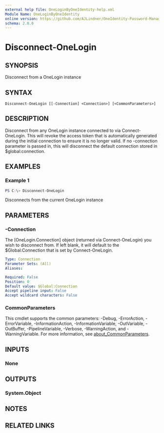 ```yaml
---
external help file: OneLoginByOneIdentity-help.xml
Module Name: OneLoginByOneIdentity
online version: https://github.com/AJLindner/OneIdentity-Password-Manager-OneLogin-Integration/blob/master/Docs/Disconnect-OneLogin.md
schema: 2.0.0
---
```


# Disconnect-OneLogin

## SYNOPSIS
Disconnect from a OneLogin instance

## SYNTAX

```
Disconnect-OneLogin [[-Connection] <Connection>] [<CommonParameters>]
```

## DESCRIPTION
Disconnect from any OneLogin instance connected to via Connect-OneLogin. This will revoke the access token that is automatically generated during the initial connection to ensure it is no longer valid. If no -connection parameter is passed in, this will disconnect the default connection stored in $global:connection.

## EXAMPLES

### Example 1
```powershell
PS C:\> Disconnect-OneLogin
```

Disconnects from the current OneLogin instance

## PARAMETERS

### -Connection
The [OneLogin.Connection] object (returned via Connect-OneLogin) you wish to disconnect from. If left blank, it will default to the $Global:Connection that is set by Connect-OneLogin.

```yaml
Type: Connection
Parameter Sets: (All)
Aliases:

Required: False
Position: 0
Default value: $Global:Connection
Accept pipeline input: False
Accept wildcard characters: False
```

### CommonParameters
This cmdlet supports the common parameters: -Debug, -ErrorAction, -ErrorVariable, -InformationAction, -InformationVariable, -OutVariable, -OutBuffer, -PipelineVariable, -Verbose, -WarningAction, and -WarningVariable. For more information, see [about_CommonParameters](http://go.microsoft.com/fwlink/?LinkID=113216).

## INPUTS

### None

## OUTPUTS

### System.Object
## NOTES

## RELATED LINKS
